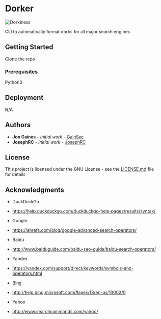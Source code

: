 # Dorker

![Dorkiness](https://i0.wp.com/gainsec.com/wp-content/uploads/2020/05/Screen-Shot-2020-05-06-at-11.43.09-PM.png)

CLI to automatically format dorks for all major search engines

## Getting Started

Clone the repo

### Prerequisites

Python3

## Deployment

N/A

## Authors

* **Jon Gaines** - *Initial work* - [GainSec](https://github.com/GainSec)
* **JosephRC** - *Initial work* - [JosephRC](https://github.com/JosephRC)

## License

This project is licensed under the GNU License - see the [LICENSE.md](LICENSE.md) file for details

## Acknowledgments

* DuckDuckGo
* https://help.duckduckgo.com/duckduckgo-help-pages/results/syntax/

* Google
* https://ahrefs.com/blog/google-advanced-search-operators/

* Baidu
* http://www.baiduguide.com/baidu-seo-guide/baidu-search-operators/

* Yandex
* https://yandex.com/support/direct/keywords/symbols-and-operators.html

* Bing
* http://help.bing.microsoft.com/#apex/18/en-us/10002/0

* Yahoo
* http://www.searchcommands.com/yahoo/

